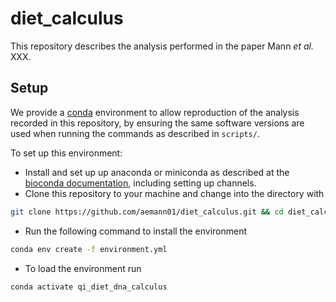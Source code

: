 # diet_calculus

This repository describes the analysis performed in the paper Mann _et al._ XXX.

## Setup

We provide a [conda](https://docs.conda.io/en/latest/) environment to allow reproduction of the analysis recorded in this repository, by ensuring the same software versions are used when running the commands as described in `scripts/`.

To set up this environment:

- Install and set up up anaconda or miniconda as described at the [bioconda documentation](https://bioconda.github.io/user/install.html), including setting up channels.
- Clone this repository to your machine and change into the directory with

```bash
git clone https://github.com/aemann01/diet_calculus.git && cd diet_calculus/
```

- Run the following command to install the environment

```bash
conda env create -f environment.yml

```

- To load the environment run 

```bash
conda activate qi_diet_dna_calculus
```
